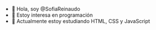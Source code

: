 - 👋 Hola, soy @SofiaReinaudo
- 👀 Estoy interesa en programación
- 🌱 Actualmente estoy estudiando HTML, CSS y JavaScript


<!---
SofiaReinaudo/SofiaReinaudo is a ✨ special ✨ repository because its `README.md` (this file) appears on your GitHub profile.
You can click the Preview link to take a look at your changes.
--->
